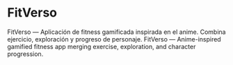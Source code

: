 # FitVerso
FitVerso — Aplicación de fitness gamificada inspirada en el anime. Combina ejercicio, exploración y progreso de personaje. FitVerso — Anime-inspired gamified fitness app merging exercise, exploration, and character progression.
